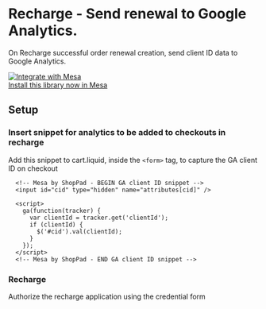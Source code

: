 # Recharge - Send renewal to Google Analytics.

On Recharge successful order renewal creation, send client ID data to Google Analytics.

[![Integrate with Mesa](https://www.getmesa.com/images/integrate.png)<br>Install this library now in Mesa](https://getmesa.com/install/recharge/order/send-renewal-to-google-analytics)

## Setup

### Insert snippet for analytics to be added to checkouts in recharge

Add this snippet to cart.liquid, inside the `<form>` tag, to capture the GA client ID on checkout
```
  <!-- Mesa by ShopPad - BEGIN GA client ID snippet -->
  <input id="cid" type="hidden" name="attributes[cid]" />

  <script>
    ga(function(tracker) {
      var clientId = tracker.get('clientId');
      if (clientId) {
        $('#cid').val(clientId); 
      }
    });
  </script>
  <!-- Mesa by ShopPad - END GA client ID snippet -->
```

### Recharge

Authorize the recharge application using the credential form
